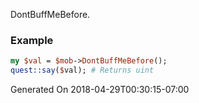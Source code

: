 DontBuffMeBefore.
### Example

```perl
my $val = $mob->DontBuffMeBefore();
quest::say($val); # Returns uint
```


Generated On 2018-04-29T00:30:15-07:00
